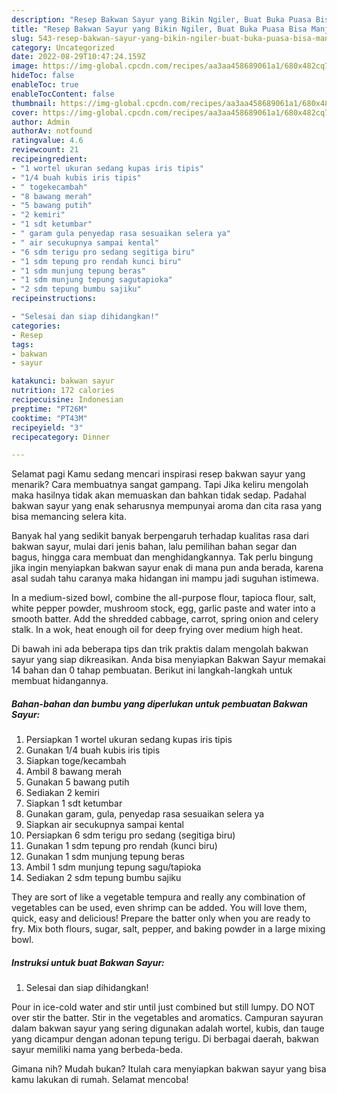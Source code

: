 ```yaml
---
description: "Resep Bakwan Sayur yang Bikin Ngiler, Buat Buka Puasa Bisa Manjain Lidah"
title: "Resep Bakwan Sayur yang Bikin Ngiler, Buat Buka Puasa Bisa Manjain Lidah"
slug: 543-resep-bakwan-sayur-yang-bikin-ngiler-buat-buka-puasa-bisa-manjain-lidah
category: Uncategorized
date: 2022-08-29T10:47:24.159Z
image: https://img-global.cpcdn.com/recipes/aa3aa458689061a1/680x482cq70/bakwan-sayur-foto-resep-utama.jpg
hideToc: false
enableToc: true
enableTocContent: false
thumbnail: https://img-global.cpcdn.com/recipes/aa3aa458689061a1/680x482cq70/bakwan-sayur-foto-resep-utama.jpg
cover: https://img-global.cpcdn.com/recipes/aa3aa458689061a1/680x482cq70/bakwan-sayur-foto-resep-utama.jpg
author: Admin
authorAv: notfound
ratingvalue: 4.6
reviewcount: 21
recipeingredient:
- "1 wortel ukuran sedang kupas iris tipis"
- "1/4 buah kubis iris tipis"
- " togekecambah"
- "8 bawang merah"
- "5 bawang putih"
- "2 kemiri"
- "1 sdt ketumbar"
- " garam gula penyedap rasa sesuaikan selera ya"
- " air secukupnya sampai kental"
- "6 sdm terigu pro sedang segitiga biru"
- "1 sdm tepung pro rendah kunci biru"
- "1 sdm munjung tepung beras"
- "1 sdm munjung tepung sagutapioka"
- "2 sdm tepung bumbu sajiku"
recipeinstructions:

- "Selesai dan siap dihidangkan!"
categories:
- Resep
tags:
- bakwan
- sayur

katakunci: bakwan sayur 
nutrition: 172 calories
recipecuisine: Indonesian
preptime: "PT26M"
cooktime: "PT43M"
recipeyield: "3"
recipecategory: Dinner

---
```



Selamat pagi Kamu sedang mencari inspirasi resep bakwan sayur yang menarik? Cara membuatnya sangat gampang. Tapi Jika keliru mengolah maka hasilnya tidak akan memuaskan dan bahkan tidak sedap. Padahal bakwan sayur yang enak seharusnya mempunyai aroma dan cita rasa yang bisa memancing selera kita.


Banyak hal yang sedikit banyak berpengaruh terhadap kualitas rasa dari bakwan sayur, mulai dari jenis bahan, lalu pemilihan bahan segar dan bagus, hingga cara membuat dan menghidangkannya. Tak perlu bingung jika ingin menyiapkan bakwan sayur enak di mana pun anda berada, karena asal sudah tahu caranya maka hidangan ini mampu jadi suguhan istimewa.

In a medium-sized bowl, combine the all-purpose flour, tapioca flour, salt, white pepper powder, mushroom stock, egg, garlic paste and water into a smooth batter. Add the shredded cabbage, carrot, spring onion and celery stalk. In a wok, heat enough oil for deep frying over medium high heat.


Di bawah ini ada beberapa tips dan trik praktis dalam mengolah bakwan sayur yang siap dikreasikan. Anda bisa menyiapkan Bakwan Sayur memakai 14 bahan dan 0 tahap pembuatan. Berikut ini langkah-langkah untuk membuat hidangannya.

<!--inarticleads1-->

##### Bahan-bahan dan bumbu yang diperlukan untuk pembuatan Bakwan Sayur:

1. Persiapkan 1 wortel ukuran sedang kupas iris tipis
1. Gunakan 1/4 buah kubis iris tipis
1. Siapkan  toge/kecambah
1. Ambil 8 bawang merah
1. Gunakan 5 bawang putih
1. Sediakan 2 kemiri
1. Siapkan 1 sdt ketumbar
1. Gunakan  garam, gula, penyedap rasa sesuaikan selera ya
1. Siapkan  air secukupnya sampai kental
1. Persiapkan 6 sdm terigu pro sedang (segitiga biru)
1. Gunakan 1 sdm tepung pro rendah (kunci biru)
1. Gunakan 1 sdm munjung tepung beras
1. Ambil 1 sdm munjung tepung sagu/tapioka
1. Sediakan 2 sdm tepung bumbu sajiku


They are sort of like a vegetable tempura and really any combination of vegetables can be used, even shrimp can be added. You will love them, quick, easy and delicious! Prepare the batter only when you are ready to fry. Mix both flours, sugar, salt, pepper, and baking powder in a large mixing bowl. 

<!--inarticleads2-->

##### Instruksi untuk buat Bakwan Sayur:


1. Selesai dan siap dihidangkan!

Pour in ice-cold water and stir until just combined but still lumpy. DO NOT over stir the batter. Stir in the vegetables and aromatics. Campuran sayuran dalam bakwan sayur yang sering digunakan adalah wortel, kubis, dan tauge yang dicampur dengan adonan tepung terigu. Di berbagai daerah, bakwan sayur memiliki nama yang berbeda-beda. 

Gimana nih? Mudah bukan? Itulah cara menyiapkan bakwan sayur yang bisa kamu lakukan di rumah. Selamat mencoba!
